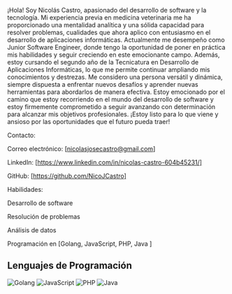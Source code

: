 ¡Hola! Soy Nicolás Castro, apasionado del desarrollo de software y la tecnología. Mi experiencia previa en medicina veterinaria me ha proporcionado una mentalidad analítica y una sólida capacidad para resolver problemas, cualidades que ahora aplico con entusiasmo en el desarrollo de aplicaciones informáticas.
Actualmente me desempeño como Junior Software Engineer, donde tengo la oportunidad de poner en práctica mis habilidades y seguir creciendo en este emocionante campo. Además, estoy cursando el segundo año de la Tecnicatura en Desarrollo de Aplicaciones Informáticas, lo que me permite continuar ampliando mis conocimientos y destrezas.
Me considero una persona versátil y dinámica, siempre dispuesta a enfrentar nuevos desafíos y aprender nuevas herramientas para abordarlos de manera efectiva. Estoy emocionado por el camino que estoy recorriendo en el mundo del desarrollo de software y estoy firmemente comprometido a seguir avanzando con determinación para alcanzar mis objetivos profesionales. ¡Estoy listo para lo que viene y ansioso por las oportunidades que el futuro pueda traer!

Contacto:

  Correo electrónico: [nicolasjosecastro@gmail.com]
  
  LinkedIn: [https://www.linkedin.com/in/nicolas-castro-604b45231/]
  
  GitHub: [https://github.com/NicoJCastro]
  
Habilidades:

  Desarrollo de software
  
  Resolución de problemas
  
  Análisis de datos
  
  Programación en [Golang, JavaScript, PHP, Java ]

## Lenguajes de Programación

![Golang](https://img.shields.io/badge/Golang-%2300ADD8.svg?style=for-the-badge&logo=go&logoColor=white)
![JavaScript](https://img.shields.io/badge/JavaScript-%23F7DF1E.svg?style=for-the-badge&logo=javascript&logoColor=black)
![PHP](https://img.shields.io/badge/PHP-%23777BB4.svg?style=for-the-badge&logo=php&logoColor=white)
![Java](https://img.shields.io/badge/Java-%23ED8B00.svg?style=for-the-badge&logo=java&logoColor=white)
